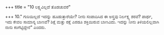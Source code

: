 +++
title = "10 ಲಕ್ಷ್ಯವಿಲ್ಲದೆ ತೊಡಚುವರೆ"

+++
10." ಗುರಿಯಿಲ್ಲದೆ ಇದನ್ನು ಹೂಡುತ್ತಾರೆಯೇ? ನೀನು ಸಂಪಾದಿಸಿದ ಈ ಅಸ್ತ್ರವು ನಿರ್ಲಕ್ಷ್ಯ ಶರವೆ? ಪಾರ್ಥ, ಇದು ಕೇವಲ ಸಾಮಾನ್ಯ ಬಾಣವೆ? ಶಿಕ್ಷೆ ಮತ್ತು ರಕ್ಷೆ ಎರಡೂ ಶಕ್ತಿಯಿರುವ ಬಾಣವಿದು. ಇದನ್ನು ನೀನು ತಿಳಿಯಲಿಲ್ಲವಾಗಿ  ನಾನು ಕಂಗೆಟ್ಟಿದ್ದೇನೆ" ಎಂದರು.
